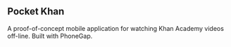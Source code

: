 Pocket Khan
-----------

A proof-of-concept mobile application for watching Khan Academy videos
off-line. Built with PhoneGap.
